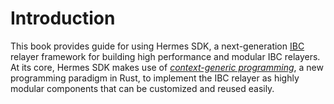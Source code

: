# Introduction

This book provides guide for using Hermes SDK, a next-generation
[IBC](https://www.ibcprotocol.dev/) relayer framework for building high performance
and modular IBC relayers. At its core, Hermes SDK makes
use of [_context-generic programming_](https://contextgeneric.dev/),
a new programming paradigm in Rust, to implement the IBC relayer as highly modular
components that can be customized and reused easily.